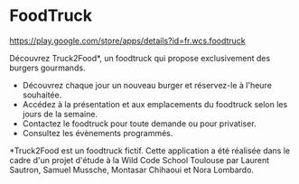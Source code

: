 # FoodTruck

https://play.google.com/store/apps/details?id=fr.wcs.foodtruck

Découvrez Truck2Food*, un foodtruck qui propose exclusivement des burgers gourmands.

- Découvrez chaque jour un nouveau burger et réservez-le à l'heure souhaitée.
- Accédez à la présentation et aux emplacements du foodtruck selon les jours de la semaine.
- Contactez le foodtruck pour toute demande ou pour privatiser.
- Consultez les évènements programmés.

*Truck2Food est un foodtruck fictif. Cette application a été réalisée dans le cadre d'un projet d'étude à la Wild Code School Toulouse par Laurent Sautron, Samuel Mussche, Montasar Chihaoui et Nora Lombardo.
